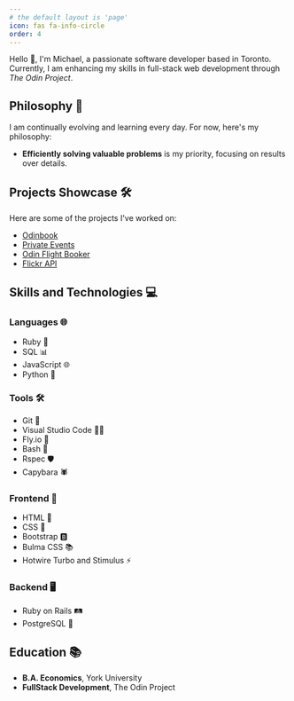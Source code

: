 ```yaml
---
# the default layout is 'page'
icon: fas fa-info-circle
order: 4
---
```


Hello 👋, I'm Michael, a passionate software developer based in Toronto. Currently, I am enhancing my skills in full-stack web development through _The Odin Project_.

## Philosophy 🚀

I am continually evolving and learning every day. For now, here's my philosophy:
- **Efficiently solving valuable problems** is my priority, focusing on results over details.

## Projects Showcase 🛠️

Here are some of the projects I've worked on:

- [Odinbook](https://github.com/MclPio/odinbook)
- [Private Events](https://github.com/MclPio/private-events)
- [Odin Flight Booker](https://github.com/MclPio/odin-flight-booker)
- [Flickr API](https://github.com/MclPio/odin-flickr-api)

## Skills and Technologies 💻

### Languages 🌐

- Ruby 💎
- SQL 📊
- JavaScript 🌐
- Python 🐍

### Tools 🛠️

- Git 🌳
- Visual Studio Code 🧑‍💻
- Fly.io 🎈
- Bash 🐚
- Rspec 🛡️
- Capybara 🕷️

### Frontend 🎨

- HTML 📝
- CSS 🎨
- Bootstrap 🅱️
- Bulma CSS 📚
- Hotwire Turbo and Stimulus ⚡

### Backend 🖥️

- Ruby on Rails 🛤️
- PostgreSQL 🐘

## Education 📚

- **B.A. Economics**, York University
- **FullStack Development**, The Odin Project